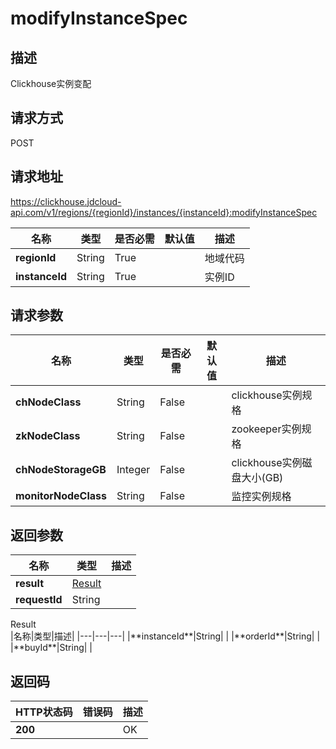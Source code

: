 # modifyInstanceSpec


## 描述
Clickhouse实例变配

## 请求方式
POST

## 请求地址
https://clickhouse.jdcloud-api.com/v1/regions/{regionId}/instances/{instanceId}:modifyInstanceSpec

|名称|类型|是否必需|默认值|描述|
|---|---|---|---|---|
|**regionId**|String|True| |地域代码|
|**instanceId**|String|True| |实例ID|

## 请求参数
|名称|类型|是否必需|默认值|描述|
|---|---|---|---|---|
|**chNodeClass**|String|False| |clickhouse实例规格|
|**zkNodeClass**|String|False| |zookeeper实例规格|
|**chNodeStorageGB**|Integer|False| |clickhouse实例磁盘大小(GB)|
|**monitorNodeClass**|String|False| |监控实例规格|


## 返回参数
|名称|类型|描述|
|---|---|---|
|**result**|[Result](modifyinstancespec#result)| |
|**requestId**|String| |

<div id="result">Result</div>
|名称|类型|描述|
|---|---|---|
|**instanceId**|String| |
|**orderId**|String| |
|**buyId**|String| |

## 返回码
|HTTP状态码|错误码|描述|
|---|---|---|
|**200**||OK|
